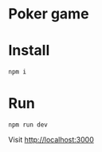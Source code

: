 # Poker game

# Install

    npm i
    
# Run

    npm run dev
    
Visit [http://localhost:3000](http://localhost:3000)
